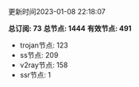 更新时间2023-01-08 22:18:07

**总订阅: 73**
**总节点: 1444**
**有效节点: 491**
- trojan节点: 123
- ss节点: 209
- v2ray节点: 158
- ssr节点: 1
